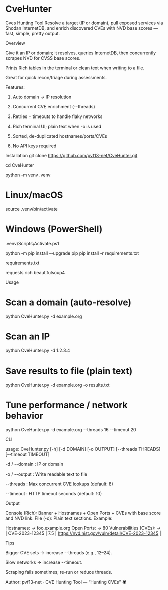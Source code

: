 # CveHunter
Cves Hunting Tool
Resolve a target (IP or domain), pull exposed services via Shodan InternetDB, and enrich discovered CVEs with NVD base scores — fast, simple, pretty output.

Overview

Give it an IP or domain; it resolves, queries InternetDB, then concurrently scrapes NVD for CVSS base scores.

Prints Rich tables in the terminal or clean text when writing to a file.

Great for quick recon/triage during assessments.

Features:

1. Auto domain → IP resolution

2. Concurrent CVE enrichment (--threads)

3. Retries + timeouts to handle flaky networks

4. Rich terminal UI; plain text when -o is used

5. Sorted, de-duplicated hostnames/ports/CVEs

6. No API keys required

Installation
git clone https://github.com/pvf13-net/CveHunter.git

cd CveHunter

python -m venv .venv
# Linux/macOS
source .venv/bin/activate
# Windows (PowerShell)
.venv\Scripts\Activate.ps1

python -m pip install --upgrade pip
pip install -r requirements.txt


requirements.txt

requests
rich
beautifulsoup4

Usage
# Scan a domain (auto-resolve)
python CveHunter.py -d example.org

# Scan an IP
python CveHunter.py -d 1.2.3.4

# Save results to file (plain text)
python CveHunter.py -d example.org -o results.txt

# Tune performance / network behavior
python CveHunter.py -d example.org --threads 16 --timeout 20


CLI

usage: CveHunter.py [-h] [-d DOMAIN] [-o OUTPUT] [--threads THREADS] [--timeout TIMEOUT]


-d / --domain : IP or domain

-o / --output : Write readable text to file

--threads : Max concurrent CVE lookups (default: 8)

--timeout : HTTP timeout seconds (default: 10)

Output

Console (Rich): Banner + Hostnames + Open Ports + CVEs with base score and NVD link.
File (-o): Plain text sections. Example:

Hostnames:
 -> foo.example.org
Open Ports:
 -> 80
Vulnerabilities (CVEs):
 -> | CVE-2023-12345 | 7.5 | https://nvd.nist.gov/vuln/detail/CVE-2023-12345 |

Tips

Bigger CVE sets → increase --threads (e.g., 12–24).

Slow networks → increase --timeout.

Scraping fails sometimes; re-run or reduce threads.


Author: pvf13-net · CVE Hunting Tool — “Hunting CVEs” 🕷️
